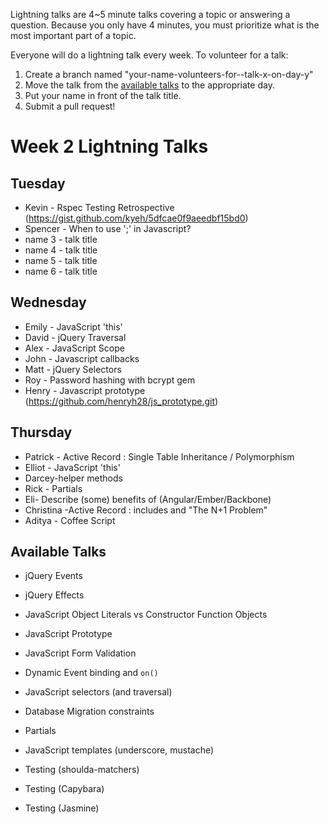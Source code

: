 Lightning talks are 4~5 minute talks covering a topic or answering a question.
Because you only have 4 minutes, you must prioritize what is the most important
part of a topic.

Everyone will do a lightning talk every week. To volunteer for a talk:

1. Create a branch named "your-name-volunteers-for--talk-x-on-day-y"
2. Move the talk from the [available talks](#availabl-talks) to the appropriate
   day.
3. Put your name in front of the talk title.
4. Submit a pull request!


# Week 2 Lightning Talks

## Tuesday
* Kevin - Rspec Testing Retrospective (https://gist.github.com/kyeh/5dfcae0f9aeedbf15bd0)
* Spencer - When to use ';' in Javascript?
* name 3 - talk title
* name 4 - talk title
* name 5 - talk title
* name 6 - talk title


## Wednesday
* Emily - JavaScript 'this'
* David -  jQuery Traversal
* Alex - JavaScript Scope
* John - Javascript callbacks
* Matt - jQuery Selectors
* Roy - Password hashing with bcrypt gem
* Henry - Javascript prototype (https://github.com/henryh28/js_prototype.git)

## Thursday
* Patrick - Active Record : Single Table Inheritance / Polymorphism
* Elliot - JavaScript 'this'
* Darcey-helper methods
* Rick - Partials
* Eli- Describe (some) benefits of (Angular/Ember/Backbone)
* Christina -Active Record : includes and "The N+1 Problem"
* Aditya - Coffee Script

## Available Talks

* jQuery Events
* jQuery Effects
* JavaScript Object Literals vs Constructor Function Objects
* JavaScript Prototype
* JavaScript Form Validation
* Dynamic Event binding and `on()`

* JavaScript selectors (and traversal)
* Database Migration constraints
* Partials
* JavaScript templates (underscore, mustache)
* Testing (shoulda-matchers)
* Testing (Capybara)
* Testing (Jasmine)



